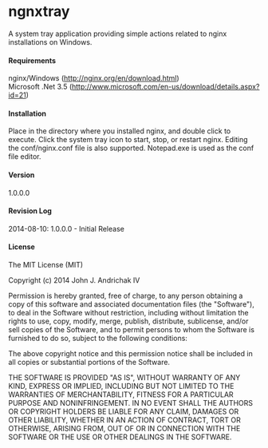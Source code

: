 ngnxtray
========

A system tray application providing simple actions related to nginx
installations on Windows.

#### Requirements ####
nginx/Windows (http://nginx.org/en/download.html)  
Microsoft .Net 3.5 (http://www.microsoft.com/en-us/download/details.aspx?id=21)
  
#### Installation ####
Place in the directory where you installed nginx, and double click to
execute.  Click the system tray icon to start, stop, or restart nginx.
Editing the conf/nginx.conf file is also supported.  Notepad.exe is
used as the conf file editor.
 
#### Version ####
1.0.0.0
      
#### Revision Log ####
2014-08-10: 1.0.0.0 - Initial Release
 
#### License ####
The MIT License (MIT)
  
Copyright (c) 2014 John J. Andrichak IV
 
Permission is hereby granted, free of charge, to any person obtaining a copy
of this software and associated documentation files (the "Software"), to deal
in the Software without restriction, including without limitation the rights
to use, copy, modify, merge, publish, distribute, sublicense, and/or sell
copies of the Software, and to permit persons to whom the Software is
furnished to do so, subject to the following conditions:
  
The above copyright notice and this permission notice shall be included in
all copies or substantial portions of the Software.
  
THE SOFTWARE IS PROVIDED "AS IS", WITHOUT WARRANTY OF ANY KIND, EXPRESS OR
IMPLIED, INCLUDING BUT NOT LIMITED TO THE WARRANTIES OF MERCHANTABILITY,
FITNESS FOR A PARTICULAR PURPOSE AND NONINFRINGEMENT. IN NO EVENT SHALL THE
AUTHORS OR COPYRIGHT HOLDERS BE LIABLE FOR ANY CLAIM, DAMAGES OR OTHER
LIABILITY, WHETHER IN AN ACTION OF CONTRACT, TORT OR OTHERWISE, ARISING FROM,
OUT OF OR IN CONNECTION WITH THE SOFTWARE OR THE USE OR OTHER DEALINGS IN
THE SOFTWARE.
 
